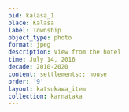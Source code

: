 ```yaml
---
pid: kalasa_1
place: Kalasa
label: Township
object_type: photo
format: jpeg
description: View from the hotel
time: July 14, 2016
decade: 2010-2020
content: settlements;; house
order: '9'
layout: katsukawa_item
collection: karnataka
---
```


